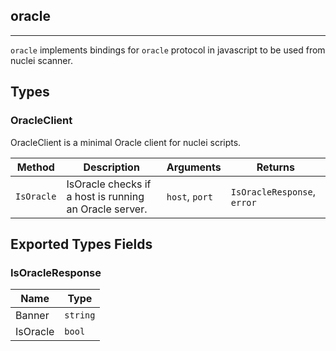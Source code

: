 ## oracle 
---


`oracle` implements bindings for `oracle` protocol in javascript
to be used from nuclei scanner.



## Types

### OracleClient

 OracleClient is a minimal Oracle client for nuclei scripts.

| Method | Description | Arguments | Returns |
|--------|-------------|-----------|---------|
| `IsOracle` |  IsOracle checks if a host is running an Oracle server. | `host`, `port` | `IsOracleResponse`, `error` |




## Exported Types Fields
### IsOracleResponse

| Name | Type | 
|--------|-------------|
| Banner | `string` |
| IsOracle | `bool` |




